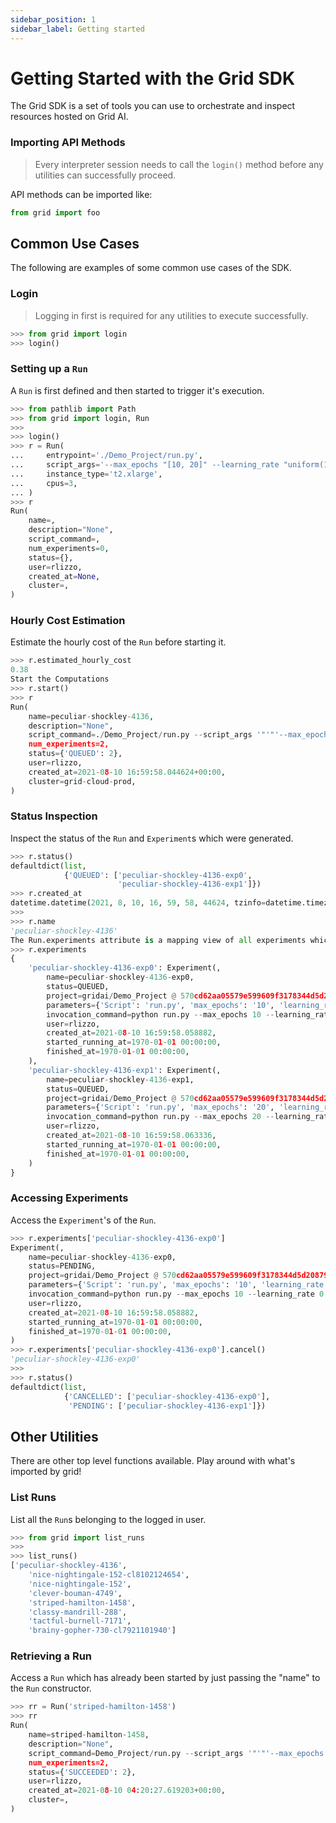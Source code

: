 ```yaml
---
sidebar_position: 1
sidebar_label: Getting started
---
```


# Getting Started with the Grid SDK

The Grid SDK is a set of tools you can use to orchestrate and inspect resources hosted on Grid AI.

### Importing API Methods

> Every interpreter session needs to call the `login()` method before any utilities can successfully proceed.

API methods can be imported like:

```python
from grid import foo
```

## Common Use Cases

The following are examples of some common use cases of the SDK.

### Login

> Logging in first is required for any utilities to execute successfully.

```python
>>> from grid import login
>>> login()
```

### Setting up a `Run`

A `Run` is first defined and then started to trigger it's execution.

```python
>>> from pathlib import Path
>>> from grid import login, Run
>>>
>>> login()
>>> r = Run(
...     entrypoint='./Demo_Project/run.py',
...     script_args='--max_epochs "[10, 20]" --learning_rate "uniform(1e-3, 1e-5, 1)"',
...     instance_type='t2.xlarge',
...     cpus=3,
... )
>>> r
Run(
    name=,
    description="None",
    script_command=,
    num_experiments=0,
    status={},
    user=rlizzo,
    created_at=None,
    cluster=,
)
```

### Hourly Cost Estimation

Estimate the hourly cost of the `Run` before starting it.

```python
>>> r.estimated_hourly_cost
0.38
Start the Computations
>>> r.start()
>>> r
Run(
    name=peculiar-shockley-4136,
    description="None",
    script_command=./Demo_Project/run.py --script_args '"'"'--max_epochs "[10, 20]" --learning_rate "uniform(1e-3, 1e-5, 1)"'"'"' --instance_type t2.xlarge --cpus 3 ./Demo_Project/run.py --max_epochs '"'"'[10, 20]'"'"' --learning_rate '"'"'uniform(1e-3, 1e-5, 1)'"'"'',
    num_experiments=2,
    status={'QUEUED': 2},
    user=rlizzo,
    created_at=2021-08-10 16:59:58.044624+00:00,
    cluster=grid-cloud-prod,
)
```

### Status Inspection

Inspect the status of the `Run` and `Experiment`s which were generated.

```python
>>> r.status()
defaultdict(list,
            {'QUEUED': ['peculiar-shockley-4136-exp0',
                        'peculiar-shockley-4136-exp1']})
>>> r.created_at
datetime.datetime(2021, 8, 10, 16, 59, 58, 44624, tzinfo=datetime.timezone.utc)
>>>
>>> r.name
'peculiar-shockley-4136'
The Run.experiments attribute is a mapping view of all experiments which are part of Run which has been submitted for computation (or which has finished in some terminal state).
>>> r.experiments
{
    'peculiar-shockley-4136-exp0': Experiment(,
        name=peculiar-shockley-4136-exp0,
        status=QUEUED,
        project=gridai/Demo_Project @ 570cd62aa05579e599609f3178344d5d208799dd,
        parameters={'Script': 'run.py', 'max_epochs': '10', 'learning_rate': '0.0007056001691752508'},
        invocation_command=python run.py --max_epochs 10 --learning_rate 0.0007056001691752508,
        user=rlizzo,
        created_at=2021-08-10 16:59:58.058882,
        started_running_at=1970-01-01 00:00:00,
        finished_at=1970-01-01 00:00:00,
    ),
    'peculiar-shockley-4136-exp1': Experiment(,
        name=peculiar-shockley-4136-exp1,
        status=QUEUED,
        project=gridai/Demo_Project @ 570cd62aa05579e599609f3178344d5d208799dd,
        parameters={'Script': 'run.py', 'max_epochs': '20', 'learning_rate': '0.0007056001691752508'},
        invocation_command=python run.py --max_epochs 20 --learning_rate 0.0007056001691752508,
        user=rlizzo,
        created_at=2021-08-10 16:59:58.063336,
        started_running_at=1970-01-01 00:00:00,
        finished_at=1970-01-01 00:00:00,
    )
}
```

### Accessing Experiments

Access the `Experiment`'s of the `Run`.

```python
>>> r.experiments['peculiar-shockley-4136-exp0']
Experiment(,
    name=peculiar-shockley-4136-exp0,
    status=PENDING,
    project=gridai/Demo_Project @ 570cd62aa05579e599609f3178344d5d208799dd,
    parameters={'Script': 'run.py', 'max_epochs': '10', 'learning_rate': '0.0007056001691752508'},
    invocation_command=python run.py --max_epochs 10 --learning_rate 0.0007056001691752508,
    user=rlizzo,
    created_at=2021-08-10 16:59:58.058882,
    started_running_at=1970-01-01 00:00:00,
    finished_at=1970-01-01 00:00:00,
)
>>> r.experiments['peculiar-shockley-4136-exp0'].cancel()
'peculiar-shockley-4136-exp0'
>>>
>>> r.status()
defaultdict(list,
            {'CANCELLED': ['peculiar-shockley-4136-exp0'],
             'PENDING': ['peculiar-shockley-4136-exp1']})
```

## Other Utilities

There are other top level functions available. Play around with what's imported by grid!

### List Runs

List all the `Run`s belonging to the logged in user.

```python
>>> from grid import list_runs
>>>
>>> list_runs()
['peculiar-shockley-4136',
    'nice-nightingale-152-cl8102124654',
    'nice-nightingale-152',
    'clever-bouman-4749',
    'striped-hamilton-1458',
    'classy-mandrill-288',
    'tactful-burnell-7171',
    'brainy-gopher-730-cl7921101940']
```

### Retrieving a Run

Access a `Run` which has already been started by just passing the "name" to the `Run` constructor.

```python
>>> rr = Run('striped-hamilton-1458')
>>> rr
Run(
    name=striped-hamilton-1458,
    description="None",
    script_command=Demo_Project/run.py --script_args '"'"'--max_epochs "[10, 20]" --learning_rate "uniform(1e-3, 1e-5, 1)"'"'"' --instance_type t2.xlarge --cpus 3 Demo_Project/run.py --max_epochs '"'"'[10, 20]'"'"' --learning_rate '"'"'uniform(1e-3, 1e-5, 1)'"'"'',
    num_experiments=2,
    status={'SUCCEEDED': 2},
    user=rlizzo,
    created_at=2021-08-10 04:20:27.619203+00:00,
    cluster=,
)
```
